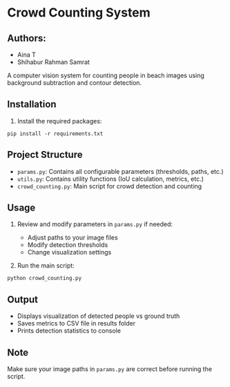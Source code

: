 
# Crowd Counting System
## Authors:
- Aina T
- Shihabur Rahman Samrat

A computer vision system for counting people in beach images using background subtraction and contour detection.

## Installation

1. Install the required packages:
```
pip install -r requirements.txt
```

## Project Structure

- `params.py`: Contains all configurable parameters (thresholds, paths, etc.)
- `utils.py`: Contains utility functions (IoU calculation, metrics, etc.)
- `crowd_counting.py`: Main script for crowd detection and counting

## Usage

1. Review and modify parameters in `params.py` if needed:
   - Adjust paths to your image files
   - Modify detection thresholds
   - Change visualization settings

2. Run the main script:
```
python crowd_counting.py
```

## Output

- Displays visualization of detected people vs ground truth
- Saves metrics to CSV file in results folder
- Prints detection statistics to console

## Note

Make sure your image paths in `params.py` are correct before running the script.